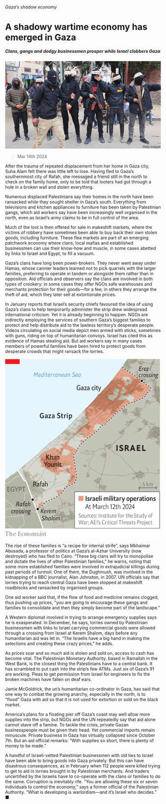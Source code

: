 ###### Gaza’s shadow economy

# A shadowy wartime economy has emerged in Gaza 

##### Clans, gangs and dodgy businessmen prosper while Israel clobbers Gaza 

![image](images/20240316_MAP004.jpg) 

> Mar 14th 2024 

After the trauma of repeated displacement from her home in Gaza city, Suha Alam felt there was little left to lose. Having fled to Gaza’s southernmost city of Rafah, she messaged a friend still in the north to check on the family home, only to be told that looters had got through a hole in a broken wall and stolen everything.

Numerous displaced Palestinians say their homes in the north have been ransacked while they sought shelter in Gaza’s south. Everything from televisions and kitchen appliances to furniture has been taken by Palestinian gangs, which aid workers say have been increasingly well organised in the north, even as Israel’s army claims to be in full control of the area.


Much of the loot is then offered for sale in makeshift markets, where the victims of robbery have sometimes been able to buy back their own stolen goods, including furniture. These flea markets are part of an emerging patchwork economy where clans, local mafias and established businessmen can use their know-how and muscle, in some cases abetted by links to Israel and Egypt, to fill a vacuum.

Gaza’s clans have long been power-brokers. They never went away under Hamas, whose cannier leaders learned not to pick quarrels with the larger families, preferring to operate in tandem or alongside them rather than in opposition. Aid officials and observers say the clans are involved in both types of crookery: in some cases they offer NGOs safe warehouses and merchants protection for their goods—for a fee; in others they arrange the theft of aid, which they later sell at extortionate prices.

In January reports that Israel’s security chiefs favoured the idea of using Gaza’s clans to help temporarily administer the strip drew widespread international criticism. Yet it is already beginning to happen. NGOs are indirectly employing the services of southern Gaza’s biggest families to protect and help distribute aid to the lawless territory’s desperate people. Videos circulating on social media depict men armed with sticks, sometimes with guns, riding on top of humanitarian convoys. Israel has cited this as evidence of Hamas stealing aid. But aid workers say in many cases members of powerful families have been hired to protect goods from desperate crowds that might ransack the lorries.

![image](images/20240316_MAM961.png) 


The rise of these families is “a recipe for internal strife”, says Mkhaimar Abusada, a professor of politics at Gaza’s al-Azhar University (now destroyed) who has fled to Cairo. “These big clans will try to monopolise and dictate the lives of other Palestinian families,” he warns, noting that some more established families were involved in extrajudicial killings during past periods of turmoil. One of them, the Dughmush, was involved in the kidnapping of a BBC journalist, Alan Johnston, in 2007. UN officials say that lorries trying to reach central Gaza have been stopped at makeshift roadblocks and ransacked by organised groups.

One aid worker said that, if the flow of food and medicine remains clogged, thus pushing up prices, “you are going to encourage these gangs and families to consolidate and then they simply become part of the landscape.”

A Western diplomat involved in trying to arrange emergency supplies says he is exasperated. In December, he says, lorries owned by Palestinian businessmen with links to Israel carrying commercial goods were allowed through a crossing from Israel at Kerem Shalom, days before any humanitarian aid was let in. “The Israelis have a big hand in making the selections and creating these crazy prices,” he adds.

As prices soar and so much aid is stolen and sold on, access to cash has become vital. The Palestinian Monetary Authority, based in Ramallah in the West Bank, is the closest thing the Palestinians have to a central bank. It has scrambled to put cash into the strip’s few ATMs. Just six of Gaza’s 91 are working. Pleas to get permission from Israel for engineers to fix the broken machines have fallen on deaf ears.

Jamie McGoldrick, the un’s humanitarian co-ordinator in Gaza, has said that one way to combat the growing anarchy, especially in the north, is to “flood” Gaza with aid so that it is not used for extortion or sold on the black market. 

America’s plans for a floating pier off Gaza’s coast may well allow more supplies into the strip, but NGOs and the UN repeatedly say that aid alone cannot stave off a famine. To tackle the crisis, private Gazan businesspeople must be given their head. Yet commercial imports remain minuscule. Private business in Gaza has virtually collapsed since October 7th. But an aid official remarks: “With supplies so short, there is plenty of money to be made.” 

A handful of Israeli-vetted Palestinian businessmen with old ties to Israel have been able to bring goods into Gaza privately. But this can have disastrous consequences, as in February when 112 people were killed trying to get to aid in lorries brought in by Palestinian merchants. And traders uncertified by the Israelis have to co-operate with the clans or families to do the same. Corruption is inevitably rife. “You are allowing these six or seven individuals to control the economy,” says a former official of the Palestinian Authority. “What is developing is warlordism—and it’s Israel who decides.” ■

